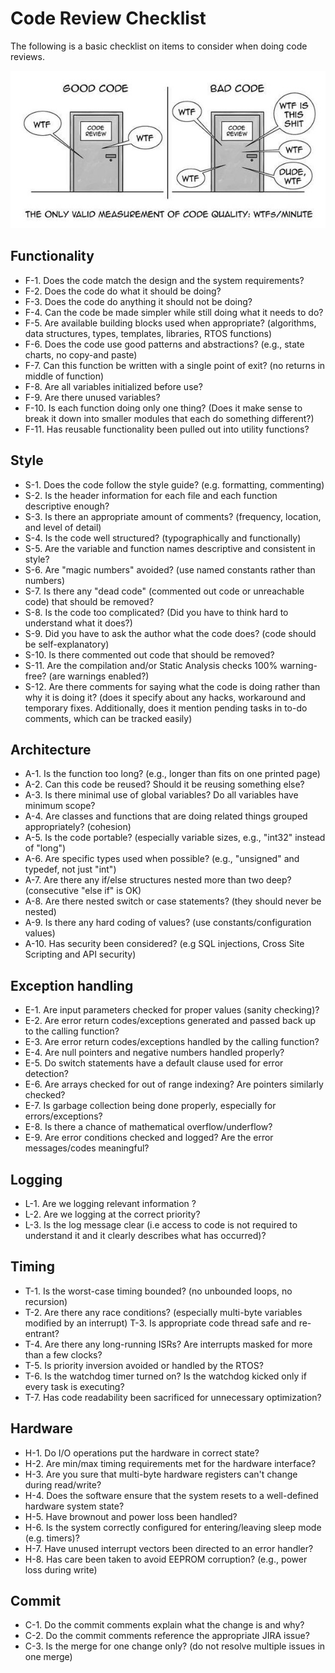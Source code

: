 # Code Review Checklist

The following is a basic checklist on items to consider when doing code
reviews.

 ![Good Code v Bad Code](media/image1.jpg)

## **Functionality**

- F-1. Does the code match the design and the system requirements?
- F-2. Does the code do what it should be doing?
- F-3. Does the code do anything it should not be doing?
- F-4. Can the code be made simpler while still doing what it needs to do?
- F-5. Are available building blocks used when appropriate? (algorithms, data structures, types, templates, libraries, RTOS functions)
- F-6. Does the code use good patterns and abstractions? (e.g., state charts, no copy-and paste)
- F-7. Can this function be written with a single point of exit? (no returns in middle of function)
- F-8. Are all variables initialized before use?
- F-9. Are there unused variables?
- F-10. Is each function doing only one thing? (Does it make sense to break it down into smaller modules that each do something different?)
- F-11. Has reusable functionality been pulled out into utility functions?

## **Style**

- S-1. Does the code follow the style guide? (e.g. formatting, commenting)
- S-2. Is the header information for each file and each function descriptive enough?
- S-3. Is there an appropriate amount of comments? (frequency, location, and level of detail)
- S-4. Is the code well structured? (typographically and functionally)
- S-5. Are the variable and function names descriptive and consistent in style?
- S-6. Are \"magic numbers\" avoided? (use named constants rather than numbers)
- S-7. Is there any "dead code" (commented out code or unreachable code) that should be removed?
- S-8. Is the code too complicated? (Did you have to think hard to understand what it does?)
- S-9. Did you have to ask the author what the code does? (code should be self-explanatory)
- S-10. Is there commented out code that should be removed?
- S-11. Are the compilation and/or Static Analysis checks 100% warning-free? (are warnings enabled?)
- S-12. Are there comments for saying what the code is doing rather than why it is doing it? (does it specify about any hacks, workaround and temporary fixes. Additionally, does it mention pending tasks in to-do comments, which can be tracked easily)

## **Architecture**

- A-1. Is the function too long? (e.g., longer than fits on one printed page)
- A-2. Can this code be reused? Should it be reusing something else?
- A-3. Is there minimal use of global variables? Do all variables have minimum scope?
- A-4. Are classes and functions that are doing related things grouped appropriately? (cohesion)
- A-5. Is the code portable? (especially variable sizes, e.g., "int32" instead of "long")
- A-6. Are specific types used when possible? (e.g., "unsigned" and typedef, not just \"int\")
- A-7. Are there any if/else structures nested more than two deep? (consecutive "else if" is OK)
- A-8. Are there nested switch or case statements? (they should never be nested)
- A-9. Is there any hard coding of values? (use constants/configuration values)
- A-10. Has security been considered? (e.g SQL injections, Cross Site Scripting and API security)

## **Exception handling**

- E-1. Are input parameters checked for proper values (sanity checking)?
- E-2. Are error return codes/exceptions generated and passed back up to the calling function?
- E-3. Are error return codes/exceptions handled by the calling function?
- E-4. Are null pointers and negative numbers handled properly?
- E-5. Do switch statements have a default clause used for error detection?
- E-6. Are arrays checked for out of range indexing? Are pointers similarly checked?
- E-7. Is garbage collection being done properly, especially for errors/exceptions?
- E-8. Is there a chance of mathematical overflow/underflow?
- E-9. Are error conditions checked and logged? Are the error messages/codes meaningful?

## **Logging**

- L-1. Are we logging relevant information ?
- L-2. Are we logging at the correct priority?
- L-3. Is the log message clear (i.e access to code is not required to understand it and it clearly describes what has occurred)?

## **Timing**

- T-1. Is the worst-case timing bounded? (no unbounded loops, no recursion)
- T-2. Are there any race conditions? (especially multi-byte variables modified by an interrupt) T-3. Is appropriate code thread safe and re-entrant?
- T-4. Are there any long-running ISRs? Are interrupts masked for more than a few clocks?
- T-5. Is priority inversion avoided or handled by the RTOS?
- T-6. Is the watchdog timer turned on? Is the watchdog kicked only if every task is executing?
- T-7. Has code readability been sacrificed for unnecessary optimization?

## **Hardware**

- H-1. Do I/O operations put the hardware in correct state?
- H-2. Are min/max timing requirements met for the hardware interface?
- H-3. Are you sure that multi-byte hardware registers can't change during read/write?
- H-4. Does the software ensure that the system resets to a well-defined hardware system state?
- H-5. Have brownout and power loss been handled?
- H-6. Is the system correctly configured for entering/leaving sleep mode (e.g. timers)?
- H-7. Have unused interrupt vectors been directed to an error handler?
- H-8. Has care been taken to avoid EEPROM corruption? (e.g., power loss during write)

## **Commit**

- C-1. Do the commit comments explain what the change is and why?
- C-2. Do the commit comments reference the appropriate JIRA issue?
- C-3. Is the merge for one change only? (do not resolve multiple issues in one merge)
